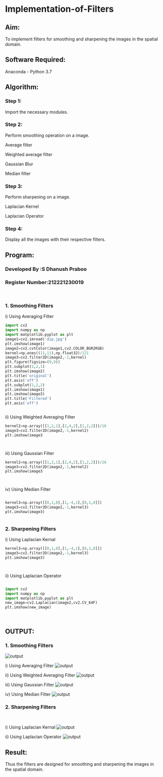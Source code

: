# Implementation-of-Filters
## Aim:
To implement filters for smoothing and sharpening the images in the spatial domain.

## Software Required:
Anaconda - Python 3.7

## Algorithm:
### Step 1:
Import the necessary modules.

### Step 2:
Perform smoothing operation on a image.

Average filter

Weighted average filter

Gaussian Blur

Median filter

### Step 3:
Perform sharpening on a image.

Laplacian Kernel

Laplacian Operator

### Step 4:
Display all the images with their respective filters.

## Program:
### Developed By   :S Dhanush Praboo
### Register Number:212221230019
</br>

### 1. Smoothing Filters

i) Using Averaging Filter
```Python
import cv2
import numpy as np
import matplotlib.pyplot as plt
image1=cv2.imread('dip.jpg')
plt.imshow(image1)
image2=cv2.cvtColor(image1,cv2.COLOR_BGR2RGB)
kernel=np.ones((11,11),np.float32)/121
image3=cv2.filter2D(image2,-1,kernel)
plt.figure(figsize=(9,9))
plt.subplot(1,2,1)
plt.imshow(image2)
plt.title('original')
plt.axis('off')
plt.subplot(1,2,2)
plt.imshow(image1)
plt.imshow(image3)
plt.title('Filtered')
plt.axis('off')



```
ii) Using Weighted Averaging Filter
```Python
kernel2=np.array([[1,2,1],[2,4,2],[1,2,2]])/16
image3=cv2.filter2D(image2,-1,kernel2)
plt.imshow(image3




```
iii) Using Gaussian Filter
```Python
kernel2=np.array([[1,2,1],[2,4,2],[1,2,2]])/16
image3=cv2.filter2D(image2,-1,kernel2)
plt.imshow(image3




```

iv) Using Median Filter
```Python

kernel3=np.array([[0,1,0],[1,-4,1],[0,1,0]])
image3=cv2.filter2D(image2,-1,kernel3)
plt.imshow(image3)



```

### 2. Sharpening Filters
i) Using Laplacian Kernal
```Python
kernel3=np.array([[0,1,0],[1,-4,1],[0,1,0]])
image3=cv2.filter2D(image2,-1,kernel3)
plt.imshow(image3)




```
ii) Using Laplacian Operator
```Python

import cv2
import numpy as np
import matplotlib.pyplot as plt
new_image=cv2.Laplacian(image2,cv2.CV_64F)
plt.imshow(new_image)




```

## OUTPUT:
### 1. Smoothing Filters
![output](1.png)

i) Using Averaging Filter
![output](2.png)

ii) Using Weighted Averaging Filter
![output](3.png)

iii) Using Gaussian Filter
![output](5.png)

iv) Using Median Filter
![output](4.png)

### 2. Sharpening Filters
</br>

i) Using Laplacian Kernal
![output](4.png)

ii) Using Laplacian Operator
![output](5.png)

## Result:
Thus the filters are designed for smoothing and sharpening the images in the spatial domain.

